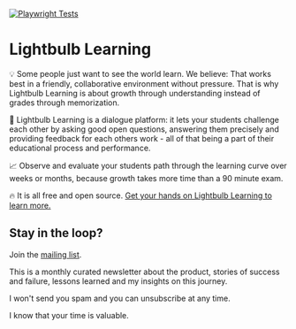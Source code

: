 [![Playwright Tests](https://github.com/Lightbulb-Learning/lightbulb-learning/actions/workflows/playwright.yml/badge.svg)](https://github.com/Lightbulb-Learning/lightbulb-learning/actions/workflows/playwright.yml)

# Lightbulb Learning

💡  Some people just want to see the world learn. We believe: That works best in a friendly, collaborative environment without pressure. That is why Lightbulb Learning is about growth through	understanding instead of grades through memorization.

🥋  Lightbulb Learning is a dialogue platform: it lets your students challenge each other by asking good open questions, answering them precisely and providing feedback for each others work - all of that being a part of their educational process and performance.

📈  Observe and evaluate your students path through the learning curve over weeks or months, because growth takes more time than a 90 minute exam.

🔥  It is all free and open source. [Get your hands on Lightbulb Learning to learn more.](https://lightbulb-learning.io)

## Stay in the loop?
Join the [mailing list](https://tinyletter.com/RobertNickel).

This is a monthly curated newsletter about the product, stories of success and failure, lessons learned and my insights on this journey.

I won't send you spam and you can unsubscribe at any time.

I know that your time is valuable.

